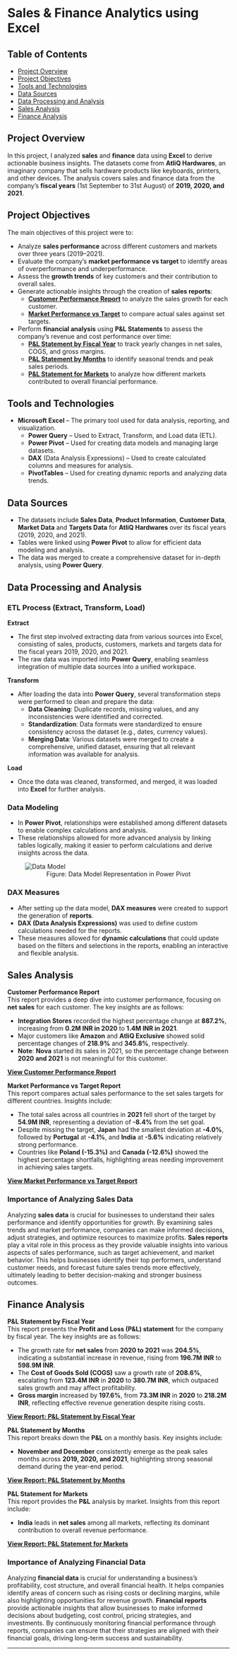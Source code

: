 # Sales & Finance Analytics using Excel

## Table of Contents

- [Project Overview](#project-overview)
- [Project Objectives](#project-objectives)
- [Tools and Technologies](#tools-and-technologies)
- [Data Sources](#data-sources)
- [Data Processing and Analysis](#data-processing-and-analysis)
- [Sales Analysis](#sales-analysis)
- [Finance Analysis](#finance-analysis)

## Project Overview
In this project, I analyzed **sales** and **finance** data using **Excel** to derive actionable business insights. The datasets come from **AtliQ Hardwares**, an imaginary company that sells hardware products like keyboards, printers, and other devices. The analysis covers sales and finance data from the company’s **fiscal years** (1st September to 31st August) of **2019, 2020, and 2021**.

## Project Objectives

The main objectives of this project were to:
- Analyze **sales performance** across different customers and markets over three years (2019–2021).
- Evaluate the company’s **market performance vs target** to identify areas of overperformance and underperformance.
- Assess the **growth trends** of key customers and their contribution to overall sales.
- Generate actionable insights through the creation of **sales reports**:
  - [**Customer Performance Report**](https://github.com/bilalayub10/Excel-Sales-and-Finance-Analytics-Project/blob/main/Customer%20Performance%20Report.pdf) to analyze the sales growth for each customer.
  - [**Market Performance vs Target**](https://github.com/bilalayub10/Excel-Sales-and-Finance-Analytics-Project/blob/main/Market%20Performance%20vs%20Target%20Report.pdf) to compare actual sales against set targets.
- Perform **financial analysis** using **P&L Statements** to assess the company’s revenue and cost performance over time:
  - [**P&L Statement by Fiscal Year**](https://github.com/bilalayub10/Excel-Sales-and-Finance-Analytics-Project/blob/main/P%20%26%20L%20Statement%20by%20Fiscal%20Year.pdf) to track yearly changes in net sales, COGS, and gross margins.
  - [**P&L Statement by Months**](https://github.com/bilalayub10/Excel-Sales-and-Finance-Analytics-Project/blob/main/P%20%26%20L%20Statement%20by%20Months.pdf) to identify seasonal trends and peak sales periods.
  - [**P&L Statement for Markets**](https://github.com/bilalayub10/Excel-Sales-and-Finance-Analytics-Project/blob/main/P%20%26%20L%20Statement%20for%20Markets.pdf) to analyze how different markets contributed to overall financial performance.

## Tools and Technologies

- **Microsoft Excel** – The primary tool used for data analysis, reporting, and visualization.
  - **Power Query** – Used to Extract, Transform, and Load data (ETL).
  - **Power Pivot** – Used for creating data models and managing large datasets.
  - **DAX** (Data Analysis Expressions) – Used to create calculated columns and measures for analysis.
  - **PivotTables** – Used for creating dynamic reports and analyzing data trends.
  
## Data Sources
- The datasets include **Sales Data**, **Product Information**, **Customer Data**, **Market Data** and **Targets Data** for **AtliQ Hardwares** over its fiscal years (2019, 2020, and 2021).
- Tables were linked using **Power Pivot** to allow for efficient data modeling and analysis.
- The data was merged to create a comprehensive dataset for in-depth analysis, using **Power Query**.

## Data Processing and Analysis

### ETL Process (Extract, Transform, Load)

**Extract**  
   - The first step involved extracting data from various sources into Excel, consisting of sales, products, customers, markets and targets data for the fiscal years 2019, 2020, and 2021.
   - The raw data was imported into **Power Query**, enabling seamless integration of multiple data sources into a unified workspace.

**Transform**  
   - After loading the data into **Power Query**, several transformation steps were performed to clean and prepare the data:
     - **Data Cleaning**: Duplicate records, missing values, and any inconsistencies were identified and corrected.
     - **Standardization**: Data formats were standardized to ensure consistency across the dataset (e.g., dates, currency values).
     - **Merging Data**: Various datasets were merged to create a comprehensive, unified dataset, ensuring that all relevant information was available for analysis.

**Load**  
   - Once the data was cleaned, transformed, and merged, it was loaded into **Excel** for further analysis.
   
### Data Modeling
   - In **Power Pivot**, relationships were established among different datasets to enable complex calculations and analysis.
   - These relationships allowed for more advanced analysis by linking tables logically, making it easier to perform calculations and derive insights across the data.

<figure>
  <img src="Data Model.PNG" alt="Data Model">
  <div align="center"><figcaption>Figure: Data Model Representation in Power Pivot</figcaption></div>
</figure>

### DAX Measures
   - After setting up the data model, **DAX measures** were created to support the generation of **reports**.
   - **DAX (Data Analysis Expressions)** was used to define custom calculations needed for the reports.
   - These measures allowed for **dynamic calculations** that could update based on the filters and selections in the reports, enabling an interactive and flexible analysis.

## Sales Analysis

**Customer Performance Report**  
This report provides a deep dive into customer performance, focusing on **net sales** for each customer. The key insights are as follows:
- **Integration Stores** recorded the highest percentage change at **887.2%**, increasing from **0.2M INR in 2020** to **1.4M INR in 2021**.
- Major customers like **Amazon** and **AtliQ Exclusive** showed solid percentage changes of **218.9%** and **345.8%**, respectively.
- **Note**: **Nova** started its sales in 2021, so the percentage change between **2020 and 2021** is not meaningful for this customer.

[**View Customer Performance Report**](https://github.com/bilalayub10/Excel-Sales-and-Finance-Analytics-Project/blob/main/Customer%20Performance%20Report.pdf)

**Market Performance vs Target Report**  
This report compares actual sales performance to the set sales targets for different countries. Insights include:
- The total sales across all countries in **2021** fell short of the target by **54.9M INR**, representing a deviation of **-8.4%** from the set goal.
- Despite missing the target, **Japan** had the smallest deviation at **-4.0%**, followed by **Portugal** at **-4.1%**, and **India** at **-5.6%** indicating relatively strong performance.
- Countries like **Poland (-15.3%)** and **Canada (-12.6%)** showed the highest percentage shortfalls, highlighting areas needing improvement in achieving sales targets.

[**View Market Performance vs Target Report**](https://github.com/bilalayub10/Excel-Sales-and-Finance-Analytics-Project/blob/main/Market%20Performance%20vs%20Target%20Report.pdf)

### **Importance of Analyzing Sales Data**

Analyzing **sales data** is crucial for businesses to understand their sales performance and identify opportunities for growth. By examining sales trends and market performance, companies can make informed decisions, adjust strategies, and optimize resources to maximize profits. **Sales reports** play a vital role in this process as they provide valuable insights into various aspects of sales performance, such as target achievement, and market behavior. This helps businesses identify their top performers, understand customer needs, and forecast future sales trends more effectively, ultimately leading to better decision-making and stronger business outcomes.

## Finance Analysis

**P&L Statement by Fiscal Year**  
This report presents the **Profit and Loss (P&L) statement** for the company by fiscal year. The key insights are as follows:
- The growth rate for **net sales** from **2020 to 2021** was **204.5%**, indicating a substantial increase in revenue, rising from **196.7M INR** to **598.9M INR**.
- The **Cost of Goods Sold (COGS)** saw a growth rate of **208.6%**, escalating from **123.4M INR** in **2020** to **380.7M INR**, which outpaced sales growth and may affect profitability.
- **Gross margin** increased by **197.6%**, from **73.3M INR** in **2020** to **218.2M INR**, reflecting effective revenue generation despite rising costs.

[**View Report: P&L Statement by Fiscal Year**](https://github.com/bilalayub10/Excel-Sales-and-Finance-Analytics-Project/blob/main/P%20%26%20L%20Statement%20by%20Fiscal%20Year.pdf)

**P&L Statement by Months**  
This report breaks down the **P&L** on a monthly basis. Key insights include:
- **November and December** consistently emerge as the peak sales months across **2019, 2020, and 2021**, highlighting strong seasonal demand during the year-end period.

[**View Report: P&L Statement by Months**](https://github.com/bilalayub10/Excel-Sales-and-Finance-Analytics-Project/blob/main/P%20%26%20L%20Statement%20by%20Months.pdf)

**P&L Statement for Markets**  
This report provides the **P&L** analysis by market. Insights from this report include:
- **India** leads in **net sales** among all markets, reflecting its dominant contribution to overall revenue performance.

[**View Report: P&L Statement for Markets**](https://github.com/bilalayub10/Excel-Sales-and-Finance-Analytics-Project/blob/main/P%20%26%20L%20Statement%20for%20Markets.pdf)

### **Importance of Analyzing Financial Data**

Analyzing **financial data** is crucial for understanding a business’s profitability, cost structure, and overall financial health. It helps companies identify areas of concern such as rising costs or declining margins, while also highlighting opportunities for revenue growth. **Financial reports** provide actionable insights that allow businesses to make informed decisions about budgeting, cost control, pricing strategies, and investments. By continuously monitoring financial performance through reports, companies can ensure that their strategies are aligned with their financial goals, driving long-term success and sustainability.

---









